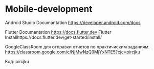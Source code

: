 # Mobile-development

Android Studio Documantation  https://developer.android.com/docs 

Flutter Documantation   https://docs.flutter.dev
Flutter Installhttps://docs.flutter.dev/get-started/install/

GoogleClassRoom для отправки отчетов по практичиским заданиям:
https://classroom.google.com/c/NjMwNzQ0MjYxNTE5?cjc=pircjku

Код: pircjku
